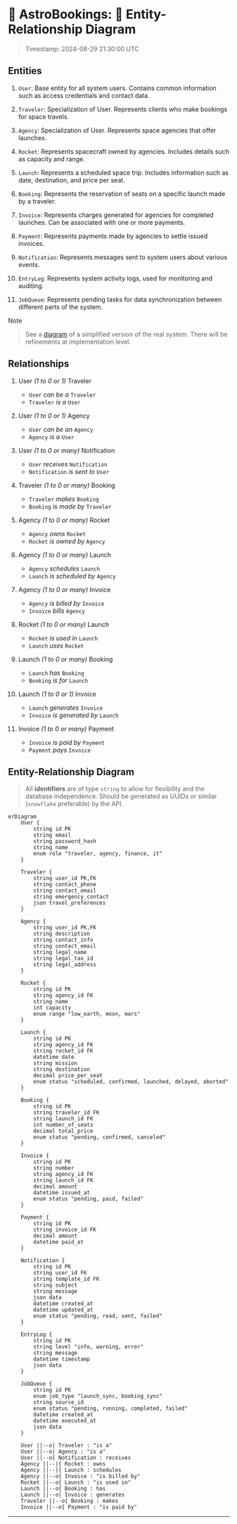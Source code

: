 # 🚀 AstroBookings: 📝 Entity-Relationship Diagram

> Timestamp: 2024-08-29 21:30:00 UTC

## Entities

1. `User`: Base entity for all system users. Contains common information such as access credentials and contact data.

2. `Traveler`: Specialization of User. Represents clients who make bookings for space travels.

3. `Agency`: Specialization of User. Represents space agencies that offer launches.

4. `Rocket`: Represents spacecraft owned by agencies. Includes details such as capacity and range.

5. `Launch`: Represents a scheduled space trip. Includes information such as date, destination, and price per seat.

6. `Booking`: Represents the reservation of seats on a specific launch made by a traveler.

7. `Invoice`: Represents charges generated for agencies for completed launches. Can be associated with one or more payments.

8. `Payment`: Represents payments made by agencies to settle issued invoices.

9. `Notification`: Represents messages sent to system users about various events.

10. `EntryLog`: Represents system activity logs, used for monitoring and auditing.

11. `JobQueue`: Represents pending tasks for data synchronization between different parts of the system.

> [!NOTE]
>
> > See a [diagram](#entity-relationship-diagram) of a simplified version of the real system. There will be refinements at implementation level.

## Relationships

1. User _(1 to 0 or 1)_ Traveler

   - `User` _can be a_ `Traveler`
   - `Traveler` _is a_ `User`

2. User _(1 to 0 or 1)_ Agency

   - `User` _can be an_ `Agency`
   - `Agency` _is a_ `User`

3. User _(1 to 0 or many)_ Notification

   - `User` _receives_ `Notification`
   - `Notification` _is sent to_ `User`

4. Traveler _(1 to 0 or many)_ Booking

   - `Traveler` _makes_ `Booking`
   - `Booking` _is made by_ `Traveler`

5. Agency _(1 to 0 or many)_ Rocket

   - `Agency` _owns_ `Rocket`
   - `Rocket` _is owned by_ `Agency`

6. Agency _(1 to 0 or many)_ Launch

   - `Agency` _schedules_ `Launch`
   - `Launch` _is scheduled by_ `Agency`

7. Agency _(1 to 0 or many)_ Invoice

   - `Agency` _is billed by_ `Invoice`
   - `Invoice` _bills_ `Agency`

8. Rocket _(1 to 0 or many)_ Launch

   - `Rocket` _is used in_ `Launch`
   - `Launch` _uses_ `Rocket`

9. Launch _(1 to 0 or many)_ Booking

   - `Launch` _has_ `Booking`
   - `Booking` _is for_ `Launch`

10. Launch _(1 to 0 or 1)_ Invoice

    - `Launch` _generates_ `Invoice`
    - `Invoice` _is generated by_ `Launch`

11. Invoice _(1 to 0 or many)_ Payment

    - `Invoice` _is paid by_ `Payment`
    - `Payment` _pays_ `Invoice`

## Entity-Relationship Diagram

> All **identifiers** are of type `string` to allow for flexibility and the database independence. Should be generated as UUIDs or similar (`snowflake` preferable) by the API.

```mermaid
erDiagram
    User {
        string id PK
        string email
        string password_hash
        string name
        enum role "traveler, agency, finance, it"
    }

    Traveler {
        string user_id PK,FK
        string contact_phone
        string contact_email
        string emergency_contact
        json travel_preferences
    }

    Agency {
        string user_id PK,FK
        string description
        string contact_info
        string contact_email
        string legal_name
        string legal_tax_id
        string legal_address
    }

    Rocket {
        string id PK
        string agency_id FK
        string name
        int capacity
        enum range "low_earth, moon, mars"
    }

    Launch {
        string id PK
        string agency_id FK
        string rocket_id FK
        datetime date
        string mission
        string destination
        decimal price_per_seat
        enum status "scheduled, confirmed, launched, delayed, aborted"
    }

    Booking {
        string id PK
        string traveler_id FK
        string launch_id FK
        int number_of_seats
        decimal total_price
        enum status "pending, confirmed, canceled"
    }

    Invoice {
        string id PK
        string number
        string agency_id FK
        string launch_id FK
        decimal amount
        datetime issued_at
        enum status "pending, paid, failed"
    }

    Payment {
        string id PK
        string invoice_id FK
        decimal amount
        datetime paid_at
    }

    Notification {
        string id PK
        string user_id FK
        string template_id FK
        string subject
        string message
        json data
        datetime created_at
        datetime updated_at
        enum status "pending, read, sent, failed"
    }

    EntryLog {
        string id PK
        string level "info, warning, error"
        string message
        datetime timestamp
        json data
    }

    JobQueue {
        string id PK
        enum job_type "launch_sync, booking_sync"
        string source_id
        enum status "pending, running, completed, failed"
        datetime created_at
        datetime executed_at
        json data
    }

    User ||--o| Traveler : "is a"
    User ||--o| Agency : "is a"
    User ||--o{ Notification : receives
    Agency ||--|{ Rocket : owns
    Agency ||--|{ Launch : schedules
    Agency ||--o{ Invoice : "is billed by"
    Rocket ||--o{ Launch : "is used in"
    Launch ||--o{ Booking : has
    Launch ||--o| Invoice : generates
    Traveler ||--o{ Booking : makes
    Invoice ||--o{ Payment : "is paid by"
```

---
